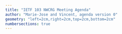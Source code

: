 ```yaml
---
title: "IETF 103 NWCRG Meeting Agenda"
author: "Marie-Jose and Vincent, agenda version 0"
geometry: "left=2cm,right=2cm,top=2cm,bottom=2cm"
numbersections: true
---
```

